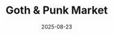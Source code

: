 ---
title: "Goth & Punk Market"
date: "2025-08-23"
venue: "Expressions Artist Community"
address: "303 Rio Grande NW Albuquerque, NM, United States, New Mexico 87104"
time: "4:00 PM - 10:00 PM"
ticketPrice: "$20 digital, $25 door"
ticketLink: "https://venmo.com/code?user_id=3441140976059855043&created=1753327085"
ticketInfo: "Once your payment is submitted, please comment in venmo your email/phone number so we may get your ticket # to you. All you need at the door is your name and ticket number. If you are asked for a code (digits of a phone number), the number is 7149."
description: "Join WysteriA for the Goth & Punk Market Under the Stars. WysteriA will be joined by other performers and vendors. WysteriA takes the stage at 9 PM. "
posterImage: "/upcoming-show-flyer.jpg"
facebookEvent: "https://www.facebook.com/events/24257201163905609"
featured: true
--- 